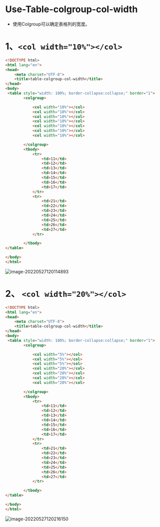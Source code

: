 # Use-Table-colgroup-col-width

- 使用Colgroup可以确定表格列的宽度。

# 1、`<col width="10%"></col>`

```html
<!DOCTYPE html>
<html lang="en">
<head>
    <meta charset="UTF-8">
    <title>table-colgroup-col-width</title>
</head>
<body>
 <table style="width: 100%; border-collapse:collapse;" border="1">
        <colgroup>

            <col width="10%"></col>
            <col width="10%"></col>
            <col width="10%"></col>
            <col width="10%"></col>
            <col width="10%"></col>
            <col width="10%"></col>
            <col width="10%"></col>

        </colgroup>
        <tbody>
            <tr>
                <td>11</td>
                <td>12</td>
                <td>13</td>
                <td>14</td>
                <td>15</td>
                <td>16</td>
                <td>17</td>
            </tr>
            <tr>
                <td>21</td>
                <td>22</td>
                <td>23</td>
                <td>24</td>
                <td>25</td>
                <td>26</td>
                <td>27</td>
            </tr>

        </tbody>
</table>

</body>
</html>
```

![image-20220527120114893](C:/Users/Administrator.DESKTOP-E0KTJ20/AppData/Roaming/Typora/typora-user-images/image-20220527120114893.png)

# 2、 `<col width="20%"></col>`

```html
<!DOCTYPE html>
<html lang="en">
<head>
    <meta charset="UTF-8">
    <title>table-colgroup-col-width</title>
</head>
<body>
 <table style="width: 100%; border-collapse:collapse;" border="1">
        <colgroup>

            <col width="5%"></col>
            <col width="5%"></col>
            <col width="5%"></col>
            <col width="20%"></col>
            <col width="20%"></col>
            <col width="20%"></col>
            <col width="20%"></col>

        </colgroup>
        <tbody>
            <tr>
                <td>11</td>
                <td>12</td>
                <td>13</td>
                <td>14</td>
                <td>15</td>
                <td>16</td>
                <td>17</td>
            </tr>
            <tr>
                <td>21</td>
                <td>22</td>
                <td>23</td>
                <td>24</td>
                <td>25</td>
                <td>26</td>
                <td>27</td>
            </tr>

        </tbody>
</table>

</body>
</html>
```

![image-20220527120216150](C:/Users/Administrator.DESKTOP-E0KTJ20/AppData/Roaming/Typora/typora-user-images/image-20220527120216150.png)